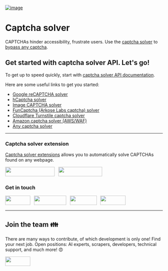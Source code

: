 [![image](https://github.com/2captcha/.github/assets/38065632/48d0fc63-e9c5-4b0d-b56d-48f5551eabe4)](https://2captcha.com)


# Captcha solver

CAPTCHAs hinder accessibility, frustrate users. Use the  [captcha solver](https://2captcha.com/) to [bypass any captcha](https://2captcha.com/p/break-captcha).


## Get started with captcha solver API. Let's go!

To get up to speed quickly, start with [captcha solver API documentation](https://2captcha.com/api-docs).

Here are some useful links to get you started:

* [Google reCAPTCHA solver](https://2captcha.com/p/bypass-recaptcha)
* [hCaptcha solver](https://2captcha.com/p/hcaptcha)
* [Image CAPTCHA solver](https://2captcha.com/p/simple_captcha)
* [FunCaptcha (Arkose Labs captcha) solver](https://2captcha.com/p/funcaptcha)
* [Cloudflare Turnstile captcha solver](https://2captcha.com/p/cloudflare-turnstile)
* [Amazon captcha solver (AWS/WAF)](https://2captcha.com/p/amazon-captcha-bypass)
* [Any captcha solver](https://2captcha.com/p/break-captcha)

---
### Captcha solver extension
[Captcha solver extensions](https://2captcha.com/captcha-bypass-extension) allows you to automatically solve CAPTCHAs found on any webpage.

[<img src="https://github.com/2captcha/.github/assets/38065632/da65574f-566a-44a7-891d-b439b28397a2" width="158" height="30" />](https://chrome.google.com/webstore/detail/2captcha-solver/ifibfemgeogfhoebkmokieepdoobkbpo)  &nbsp;
[<img src="https://github.com/2captcha/.github/assets/38065632/4d3db31b-807b-48fc-a1b3-c1ff1b3f8bcb" width="140" height="30" />](https://microsoftedge.microsoft.com/addons/detail/captcha-solver-auto-reco/pihoolhoncpggnckcpihaenjplkcnkod) 

<!--
[<img src="https://github.com/2captcha/.github/assets/38065632/c9c23e02-18ef-4fa6-bcf6-8c78229b557b" width="129" height="30" />](https://addons.mozilla.org/firefox/addon/2captcha-solver)
-->

### Get in touch

[<img src="https://github.com/2captcha/.github/assets/38065632/d8bd5d7d-dc93-452d-9762-4090add4b295" width="80" height="30" />](mailto:support@2captcha.com)  &nbsp;
[<img src="https://github.com/2captcha/.github/assets/38065632/0f4e00ae-b419-4a3d-a3e8-360bf74af425" width="103" height="30" />](https://www.facebook.com/2captcha4customers/)  &nbsp;
[<img src="https://github.com/2captcha/.github/assets/38065632/96b431f8-b06c-4ed7-bce3-31b96aee47ce" width="86" height="30" />](https://twitter.com/2captcha)  &nbsp;
[<img src="https://github.com/2captcha/.github/assets/38065632/635a9f31-c60a-4003-be59-2270bd9ed29c" width="81" height="30" />](https://captchaforum.com/)


---

## Join the team 👪

There are many ways to contribute, of which development is only one! Find your next job. Open positions: AI experts, scrapers, developers, technical support, and much more! 😍

[<img src="https://github.com/2captcha/.github/assets/38065632/d8bd5d7d-dc93-452d-9762-4090add4b295" width="80" height="30" />](mailto:job@2captcha.com)

